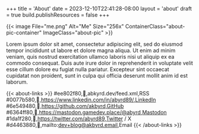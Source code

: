 +++
title = 'About'
date = 2023-12-10T22:41:28-08:00
layout = 'about'
draft = true
build.publishResources = false
+++

{{< image File="me.png" Alt="Me" Size="256x" ContainerClass="about-pic-container" ImageClass="about-pic" >}}

Lorem ipsum dolor sit amet, consectetur adipiscing elit, sed do eiusmod tempor incididunt ut labore et dolore magna aliqua. Ut enim ad minim veniam, quis nostrud exercitation ullamco laboris nisi ut aliquip ex ea commodo consequat. Duis aute irure dolor in reprehenderit in voluptate velit esse cillum dolore eu fugiat nulla pariatur. Excepteur sint occaecat cupidatat non proident, sunt in culpa qui officia deserunt mollit anim id est laborum.

{{< about-links >}}
#ee802f80,&#xf09e;,abkyrd.dev/feed.xml,RSS
#0077b580,&#xf033b;,https://www.linkedin.com/in/abyrd89/,LinkedIn
#6e549480,&#xf02a4;,https://github.com/akbyrd,GitHub
#6364ff80,&#xf0ad1;,https://mastodon.gamedev.place/@abyrd,Mastodon
#1da1f280,&#xf0544;,https://twitter.com/abyrd89,Twitter / X
#d4463880,&#xf01ee;,mailto:dev+blog@akbyrd.email,Email
{{< /about-links >}}
